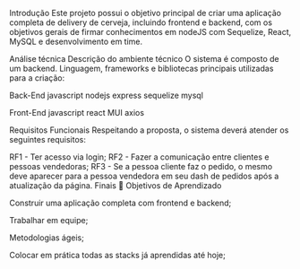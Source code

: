 
Introdução
Este projeto possui o objetivo principal de criar uma aplicação completa de delivery de cerveja, incluindo frontend e backend, com os objetivos gerais de firmar conhecimentos em nodeJS com Sequelize, React, MySQL e desenvolvimento em time.

Análise técnica
Descrição do ambiente técnico
O sistema é composto de um backend. Linguagem, frameworks e bibliotecas principais utilizadas para a criação:

Back-End
javascript nodejs express sequelize mysql

Front-End
javascript react MUI axios

Requisitos Funcionais
Respeitando a proposta, o sistema deverá atender os seguintes requisitos:

RF1 - Ter acesso via login;
RF2 - Fazer a comunicação entre clientes e pessoas vendedoras;
RF3 - Se a pessoa cliente faz o pedido, o mesmo deve aparecer para a pessoa vendedora em seu dash de pedidos após a atualização da página.
Finais
📝 Objetivos de Aprendizado

Construir uma aplicação completa com frontend e backend;

Trabalhar em equipe;

Metodologias ágeis;

Colocar em prática todas as stacks já aprendidas até hoje;
